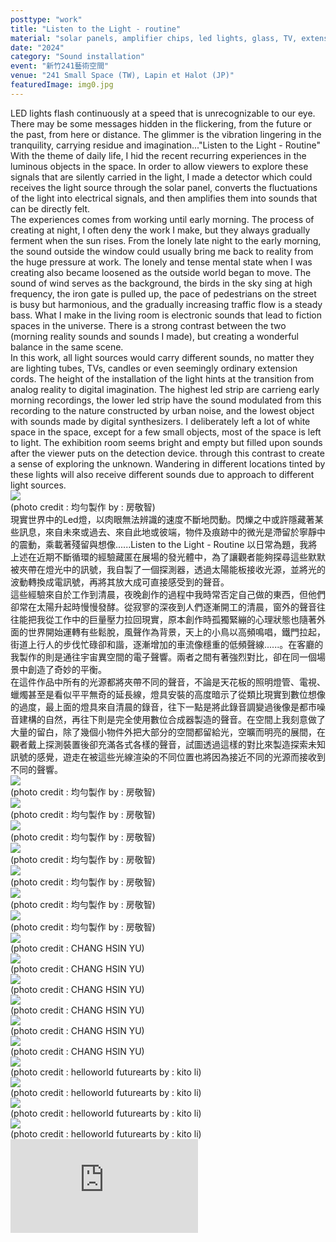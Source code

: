 ```yaml
---
posttype: "work"
title: "Listen to the Light - routine"
material: "solar panels, amplifier chips, led lights, glass, TV, extension cords, candle"
date: "2024"
category: "Sound installation"
event: "新竹241藝術空間"
venue: "241 Small Space (TW), Lapin et Halot (JP)"
featuredImage: img0.jpg
---
```

  <div class="box">
      <div class="dscrptn">
      LED lights flash continuously at a speed that is unrecognizable to our eye. There may be some messages hidden in the flickering, from the future or the past, from here or distance. The glimmer is the vibration lingering in the tranquility, carrying residue and imagination..."Listen to the Light - Routine" With the theme of daily life, I hid the recent recurring experiences in the luminous objects in the space. In order to allow viewers to explore these signals that are silently carried in the light, I made a detector which could receives the light source through the solar panel, converts the fluctuations of the light into electrical signals, and then amplifies them into sounds that can be directly felt.<br>
      The experiences comes from working until early morning. The process of creating at night, I often deny the work I make, but they always gradually ferment when the sun rises. From the lonely late night to the early morning, the sound outside the window could usually bring me back to reality from the huge pressure at work. The lonely and tense mental state when I was creating also became loosened as the outside world began to move. The sound of wind serves as the background, the birds in the sky sing at high frequency, the iron gate is pulled up, the pace of pedestrians on the street is busy but harmonious, and the gradually increasing traffic flow is a steady bass. What I make in the living room is electronic sounds that lead to fiction spaces in the universe. There is a strong contrast between the two (morning reality sounds and sounds I made), but creating a wonderful balance in the same scene.<br>
      In this work, all light sources would carry different sounds, no matter they are lighting tubes, TVs, candles or even seemingly ordinary extension cords. The height of the installation of the light hints at the transition from analog reality to digital imagination. The highest led strip are carrieng early morning recordings, the lower led strip have the sound modulated from this recording to the nature constructed by urban noise, and the lowest object with sounds made by digital synthesizers. I deliberately left a lot of white space in the space, except for a few small objects, most of the space is left to light. The exhibition room seems bright and empty but filled upon sounds after the viewer puts on the detection device. through this contrast to create a sense of exploring the unknown. Wandering in different locations tinted by these lights will also receive different sounds due to approach to different light sources.<br>
      </div>
  </div>


  <div class="box">
      <img class="subimg" src="./img1.jpg">
      <div class="photocredit">(photo credit : 均勻製作 by : 房敬智)</div>
  </div>


  <div class="box">
      <div class="dscrptn">
        現實世界中的Led燈，以肉眼無法辨識的速度不斷地閃動。閃爍之中或許隱藏著某些訊息，來自未來或過去、來自此地或彼端，物件及痕跡中的微光是滯留於寧靜中的震動，乘載著殘留與想像......Listen to the Light - Routine 以日常為題，我將上述在近期不斷循環的經驗藏匿在展場的發光體中，為了讓觀者能夠探尋這些默默被夾帶在燈光中的訊號，我自製了一個探測器，透過太陽能板接收光源，並將光的波動轉換成電訊號，再將其放大成可直接感受到的聲音。<br>
        這些經驗來自於工作到清晨，夜晚創作的過程中我時常否定自己做的東西，但他們卻常在太陽升起時慢慢發酵。從寂寥的深夜到人們逐漸開工的清晨，窗外的聲音往往能把我從工作中的巨量壓力拉回現實，原本創作時孤獨緊繃的心理狀態也隨著外面的世界開始運轉有些鬆脫，風聲作為背景，天上的小鳥以高頻鳴唱，鐵門拉起，街道上行人的步伐忙碌卻和諧，逐漸增加的車流像穩重的低頻聲線......。在客廳的我製作的則是通往宇宙異空間的電子聲響。兩者之間有著強烈對比，卻在同一個場景中創造了奇妙的平衡。<br>
        在這件作品中所有的光源都將夾帶不同的聲音，不論是天花板的照明燈管、電視、蠟燭甚至是看似平平無奇的延長線，燈具安裝的高度暗示了從類比現實到數位想像的過度，最上面的燈具來自清晨的錄音，往下一點是將此錄音調變過後像是都市噪音建構的自然，再往下則是完全使用數位合成器製造的聲音。在空間上我刻意做了大量的留白，除了幾個小物件外把大部分的空間都留給光，空曠而明亮的展間，在觀者戴上探測裝置後卻充滿各式各樣的聲音，試圖透過這樣的對比來製造探索未知訊號的感覺，遊走在被這些光線渲染的不同位置也將因為接近不同的光源而接收到不同的聲響。<br>
      </div>
  </div>


  <div class="box">
      <img class="subimg" src="./img2.jpg">
      <div class="photocredit">(photo credit : 均勻製作 by : 房敬智)</div>
  </div>

  <div class="box">
      <img class="subimg" src="./img3.jpg">
      <div class="photocredit">(photo credit : 均勻製作 by : 房敬智)</div>
  </div>

  <div class="box">
      <img class="subimg" src="./img4.jpg">
      <div class="photocredit">(photo credit : 均勻製作 by : 房敬智)</div>
  </div>

  <div class="box">
      <img class="subimg" src="./img5.jpg">
      <div class="photocredit">(photo credit : 均勻製作 by : 房敬智)</div>
  </div>

  <div class="box">
      <img class="subimg" src="./img6.jpg">
      <div class="photocredit">(photo credit : 均勻製作 by : 房敬智)</div>
  </div>

  <div class="box">
      <img class="subimg" src="./img7.jpg">
      <div class="photocredit">(photo credit : 均勻製作 by : 房敬智)</div>
  </div>

  <div class="box">
      <img class="subimg" src="./img8.jpg">
      <div class="photocredit">(photo credit : 均勻製作 by : 房敬智)</div>
  </div>

  <div class="box">
      <img class="subimg" src="./img9.jpg">
      <div class="photocredit">(photo credit : CHANG HSIN YU)</div>
  </div>

  <div class="box">
      <img class="subimg" src="./img10.jpg">
      <div class="photocredit">(photo credit : CHANG HSIN YU)</div>
  </div>

  <div class="box">
      <img class="subimg" src="./img11.jpg">
      <div class="photocredit">(photo credit : CHANG HSIN YU)</div>
  </div>

  <div class="box">
      <img class="subimg" src="./img12.jpg">
      <div class="photocredit">(photo credit : CHANG HSIN YU)</div>
  </div>
  <div class="box">
      <img class="subimg" src="./img13.jpg">
      <div class="photocredit">(photo credit : CHANG HSIN YU)</div>
  </div>
  <div class="box">
      <img class="subimg" src="./img14.jpg">
      <div class="photocredit">(photo credit : CHANG HSIN YU)</div>
  </div>

  <div class="box">
      <img class="subimg" src="./img15.jpg">
      <div class="photocredit">(photo credit : helloworld futurearts by : kito li)</div>
  </div>

  <div class="box">
      <img class="subimg" src="./img16.jpg">
      <div class="photocredit">(photo credit : helloworld futurearts by : kito li)</div>
  </div>
  <div class="box">
      <img class="subimg" src="./img17.jpg">
      <div class="photocredit">(photo credit : helloworld futurearts by : kito li)</div>
  </div>
  <div class="box">
      <img class="subimg" src="./img18.jpg">
      <div class="photocredit">(photo credit : helloworld futurearts by : kito li)</div>
  </div>

  <div class="box"></div>

  <iframe title="vimeo-player" src="https://player.vimeo.com/video/936939354?h=b0dcd1ceb2" frameborder="0" allowfullscreen></iframe>